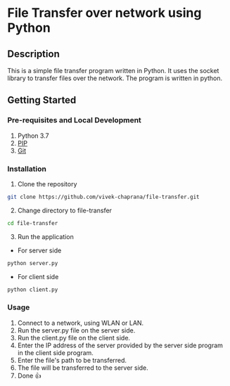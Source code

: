 # File Transfer over network using Python

## Description

This is a simple file transfer program written in Python. It uses the socket library to transfer files over the network. The program is written in python.

## Getting Started

### Pre-requisites and Local Development

1. Python 3.7
2. [PIP](https://pypi.org/project/pip/)
3. [Git](https://git-scm.com/downloads)

### Installation

1. Clone the repository

```bash
git clone https://github.com/vivek-chaprana/file-transfer.git
```

2. Change directory to file-transfer

```bash
cd file-transfer
```

3. Run the application

- For server side

```bash
python server.py
```

- For client side

```bash
python client.py
```

### Usage

1. Connect to a network, using WLAN or LAN.
2. Run the server.py file on the server side.
3. Run the client.py file on the client side.
4. Enter the IP address of the server provided by the server side program in the client side program.
5. Enter the file's path to be transferred.
6. The file will be transferred to the server side.
7. Done :thumbsup:
